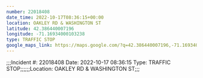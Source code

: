 ```yaml
---
number: 22018408
date_time: 2022-10-17T08:36:15+00:00
location: OAKLEY RD & WASHINGTON ST
latitude: 42.386440007196
longitude: -71.16934000103238
type: TRAFFIC STOP
google_maps_link: https://maps.google.com/?q=42.386440007196,-71.16934000103238
---
```


;;;Incident #: 22018408   Date: 2022-10-17 08:36:15    Type: TRAFFIC STOP;;;;;;Location: OAKLEY RD & WASHINGTON ST;;;
